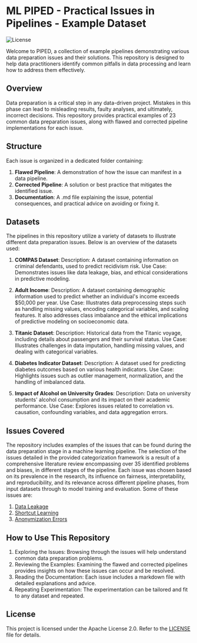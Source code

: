 # ML PIPED - Practical Issues in Pipelines -  Example Dataset

![License](https://img.shields.io/badge/license-Apache%202.0-blue.svg)

Welcome to PIPED, a collection of example pipelines demonstrating various data preparation issues and their solutions. This repository is designed to help data practitioners identify common pitfalls in data processing and learn how to address them effectively.

## Overview
Data preparation is a critical step in any data-driven project. Mistakes in this phase can lead to misleading results, faulty analyses, and ultimately, incorrect decisions. This repository provides practical examples of 23 common data preparation issues, along with flawed and corrected pipeline implementations for each issue.

## Structure
Each issue is organized in a dedicated folder containing:

1. **Flawed Pipeline**: A demonstration of how the issue can manifest in a data pipeline.
2. **Corrected Pipeline**: A solution or best practice that mitigates the identified issue.
3. **Documentation**: A .md file explaining the issue, potential consequences, and practical advice on avoiding or fixing it.

## Datasets
The pipelines in this repository utilize a variety of datasets to illustrate different data preparation issues. Below is an overview of the datasets used:

1. **COMPAS Dataset**:
Description: A dataset containing information on criminal defendants, used to predict recidivism risk.
Use Case: Demonstrates issues like data leakage, bias, and ethical considerations in predictive modeling.

2. **Adult Income**:
Description: A dataset containing demographic information used to predict whether an individual's income exceeds $50,000 per year.
Use Case: Illustrates data preprocessing steps such as handling missing values, encoding categorical variables, and scaling features. It also addresses class imbalance and the ethical implications of predictive modeling on socioeconomic data.

3. **Titanic Dataset**:
Description: Historical data from the Titanic voyage, including details about passengers and their survival status.
Use Case: Illustrates challenges in data imputation, handling missing values, and dealing with categorical variables.

4. **Diabetes Indicator Dataset**:
Description: A dataset used for predicting diabetes outcomes based on various health indicators.
Use Case: Highlights issues such as outlier management, normalization, and the handling of imbalanced data.

5. **Impact of Alcohol on University Grades**:
Description: Data on university students' alcohol consumption and its impact on their academic performance.
Use Case: Explores issues related to correlation vs. causation, confounding variables, and data aggregation errors.


## Issues Covered
The repository includes examples of the issues that can be found during the data preparation stage in a machine learning pipeline. The selection of the issues detailed in the provided categorization framework is a result of a comprehensive literature review encompassing over 35 identified problems and biases, in different stages of the pipeline. Each issue was chosen based on its prevalence in the research, its influence on fairness, interpretability, and reproducibility, and its relevance across different pipeline phases, from input datasets through to model training and evaluation. Some of these issues are:
1. [Data Leakage](example_pipelines\data_leakage)
2. [Shortcut Learning](example_pipelines\shortcut_learning)
3. [Anonymization Errors](example_pipelines\data_anonymization)


## How to Use This Repository
1. Exploring the Issues: Browsing through the issues will help understand common data preparation problems.
2. Reviewing the Examples: Examining the flawed and corrected pipelines provides insights on how these issues can occur and be resolved.
3. Reading the Documentation: Each issue includes a markdown file with detailed explanations and advice.
4. Repeating Experimentation: The experimentation can be tailored and fit to any dataset and repeated.

## License
This project is licensed under the Apache License 2.0. Refer to the [LICENSE](LICENSE.txt) file for details.